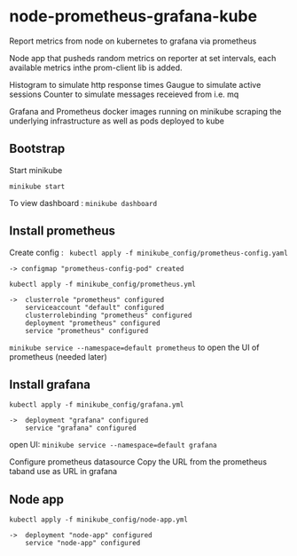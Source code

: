 # node-prometheus-grafana-kube
Report metrics from node on kubernetes to grafana via prometheus

Node app that pusheds random metrics on reporter at set intervals, each available metrics inthe prom-client lib is added.

Histogram to simulate http response times
Gaugue to simulate active sessions
Counter to simulate messages receieved from i.e. mq

Grafana and Prometheus docker images running on minikube scraping the underlying infrastructure as well as  pods deployed to kube

## Bootstrap

Start minikube

`minikube start`

To view dashboard : 
`minikube dashboard`

## Install prometheus
Create config : 
` kubectl apply -f minikube_config/prometheus-config.yaml`
```
-> configmap "prometheus-config-pod" created
```

`kubectl apply -f minikube_config/prometheus.yml`

```
->  clusterrole "prometheus" configured
    serviceaccount "default" configured
    clusterrolebinding "prometheus" configured
    deployment "prometheus" configured
    service "prometheus" configured 
```
 `minikube service --namespace=default prometheus` 
 to open the UI of prometheus (needed later)   

## Install grafana 
`kubectl apply -f minikube_config/grafana.yml`
```
->  deployment "grafana" configured
    service "grafana" configured
```
open UI: 
 `minikube service --namespace=default grafana` 

Configure prometheus datasource
Copy the URL from the prometheus taband use as URL in grafana  

## Node app 
`kubectl apply -f minikube_config/node-app.yml`
```
->  deployment "node-app" configured
    service "node-app" configured 
```
